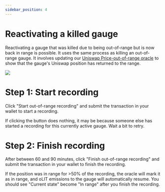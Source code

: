 ```yaml
---
sidebar_position: 4
---
```


# Reactivating a killed gauge

Reactivating a gauge that was killed due to being out-of-range but is now back in range is possible. It uses the same process as killing an out-of-range gauge. It involves updating our [Uniswap Price-out-of-range oracle](https://github.com/timeless-fi/uniswap-poor-oracle) to show that the gauge's Uniswap position has returned to the range.

![](img/kill-gauge.png)

# Step 1: Start recording

Click "Start out-of-range recording" and submit the transaction in your wallet to start a recording.

If clicking the button does nothing, it may be because someone else has started a recording for this currently active gauge. Wait a bit to retry.

# Step 2: Finish recording

After between 60 and 90 minutes, click "Finish out-of-range recording" and submit the transaction in your wallet to finish the recording.

If the position was in range for >50% of the recording, the oracle will mark it as in range, and oLIT emissions to the gauge will automatically resume. You should see "Current state" become "In range" after you finish the recording.
